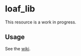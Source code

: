 # loaf_lib
This resource is a work in progress.

## Usage
See the [wiki](https://github.com/loaf-scripts/loaf_lib/wiki).